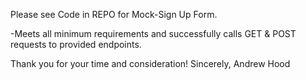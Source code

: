 Please see Code in REPO for Mock-Sign Up Form. 

-Meets all minimum requirements and successfully calls GET & POST requests to provided endpoints. 

Thank you for your time and consideration!
Sincerely, 
Andrew Hood 

